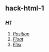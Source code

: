 ## hack-html-1

### *[H1](https://github.com/GokoshiJr/hack-html-1/tree/master/H1)*
1. *[Position](https://github.com/GokoshiJr/hack-html-1/tree/master/H1/1.%20position)*
2. *[Float](https://github.com/GokoshiJr/hack-html-1/tree/master/H1/2.%20float)*
3. *[Flex](https://github.com/GokoshiJr/hack-html-1/tree/master/H1/3.%20flex)*
